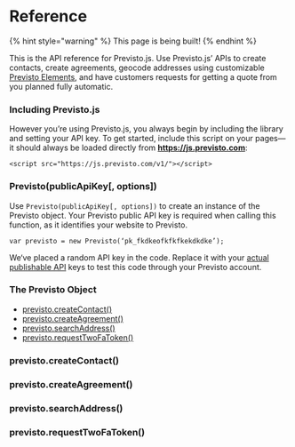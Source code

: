 # Reference

{% hint style="warning" %}
 This page is being built!
{% endhint %}

This is the API reference for Previsto.js. Use Previsto.js’ APIs to create contacts, create agreements, geocode addresses using customizable [Previsto Elements](previsto.js-og-elements.md), and have customers requests for getting a quote from you planned fully automatic.

### Including Previsto.js

However you’re using Previsto.js, you always begin by including the library and setting your API key. To get started, include this script on your pages—it should always be loaded directly from **https://js.previsto.com**:

```text
<script src="https://js.previsto.com/v1/"></script>
```

### Previsto\(publicApiKey\[, options\]\)

Use `Previsto(publicApiKey[, options])` to create an instance of the Previsto object. Your Previsto public API key is required when calling this function, as it identifies your website to Previsto.

```text
v​ar previsto = new Previsto(‘pk_fkdkeofkfkfkekdkdke’);
```

We‘ve placed a random API key in the code. Replace it with your [actual publishable API](api-keys.md) keys to test this code through your Previsto account.

### T​he Previsto Object 

* [previsto.createContact\(\)](reference.md#previsto-createcontact)
* [p​revisto.createAgreement\(\)](reference.md#previsto-createagreement)
* [p​revisto.searchAddress\(\)](reference.md#previsto-searchaddress)
* [p​revisto.requestTwoFaToken\(\)](reference.md#previsto-requesttwofatoken)

### previsto.createContact\(\)

### previsto.createAgreement\(\)

### previsto.searchAddress\(\)

### previsto.requestTwoFaToken\(\)

​






